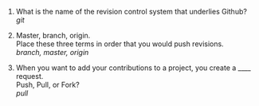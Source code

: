 1) What is the name of the revision control system that underlies Github?  
  *git*

2) Master, branch, origin.  
Place these three terms in order that you would push revisions.  
  *branch, master, origin*  

3) When you want to add your contributions to a project, you create a ____ request.  
Push, Pull, or Fork?  
  *pull*  
